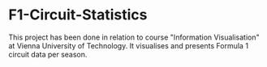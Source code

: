 # F1-Circuit-Statistics

This project has been done in relation to course "Information Visualisation" at Vienna University of Technology. It visualises and presents Formula 1 circuit data per season. 


